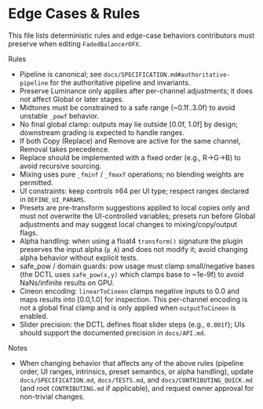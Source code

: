 # Edge Cases & Rules

This file lists deterministic rules and edge-case behaviors contributors must preserve when editing `FadedBalancerOFX`.

Rules
- Pipeline is canonical; see `docs/SPECIFICATION.md#authoritative-pipeline` for the authoritative pipeline and invariants.
- Preserve Luminance only applies after per-channel adjustments; it does not affect Global or later stages.
- Midtones must be constrained to a safe range (~0.1f..3.0f) to avoid unstable `_powf` behavior.
- No final global clamp: outputs may lie outside [0.0f, 1.0f] by design; downstream grading is expected to handle ranges.
- If both Copy (Replace) and Remove are active for the same channel, Removal takes precedence.
- Replace should be implemented with a fixed order (e.g., R→G→B) to avoid recursive sourcing.
- Mixing uses pure `_fminf` / `_fmaxf` operations; no blending weights are permitted.
- UI constraints: keep controls ≤64 per UI type; respect ranges declared in `DEFINE_UI_PARAMS`.
 - Presets are pre-transform suggestions applied to local copies only and must not overwrite the UI-controlled variables; presets run before Global adjustments and may suggest local changes to mixing/copy/output flags.
 - Alpha handling: when using a float4 `transform()` signature the plugin preserves the input alpha (`p_A`) and does not modify it; avoid changing alpha behavior without explicit tests.
 - safe_pow / domain guards: pow usage must clamp small/negative bases (the DCTL uses `safe_pow(x,y)` which clamps base to ~1e-9f) to avoid NaNs/infinite results on GPU.
 - Cineon encoding: `linearToCineon` clamps negative inputs to 0.0 and maps results into [0.0,1.0] for inspection. This per-channel encoding is not a global final clamp and is only applied when `outputToCineon` is enabled.
 - Slider precision: the DCTL defines float slider steps (e.g., `0.001f`); UIs should support the documented precision in `docs/API.md`.


Notes
- When changing behavior that affects any of the above rules (pipeline order, UI ranges, intrinsics, preset semantics, or alpha handling), update `docs/SPECIFICATION.md`, `docs/TESTS.md`, and `docs/CONTRIBUTING_QUICK.md` (and root `CONTRIBUTING.md` if applicable), and request owner approval for non-trivial changes.

